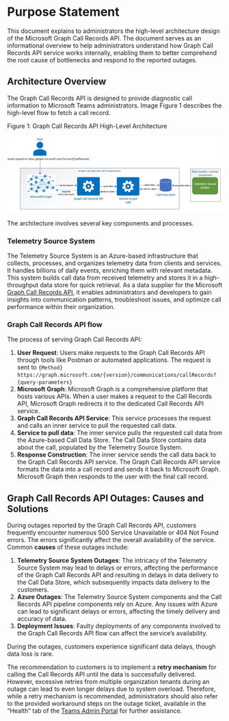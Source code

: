 # Purpose Statement

This document explains to administrators the high-level architecture design of the Microsoft Graph Call Records API. The document serves as an informational overview to help administrators understand how Graph Call Records API service works internally, enabling them to better comprehend the root cause of bottlenecks and respond to the reported outages.

## Architecture Overview

The Graph Call Records API is designed to provide diagnostic call information to Microsoft Teams administrators. Image Figure 1 describes the high-level flow to fetch a call record.

Figure 1: Graph Call Records API High-Level Architecture

![high-level-architecture.jpg](.attachments/high-level-architecture.jpg)

The architecture involves several key components and processes.

### Telemetry Source System

The Telemetry Source System is an Azure-based infrastructure that collects, processes, and organizes telemetry data from clients and services. It handles billions of daily events, enriching them with relevant metadata. This system builds call data from received telemetry and stores it in a high-throughput data store for quick retrieval. As a data supplier for the Microsoft [Graph Call Records API](https://learn.microsoft.com/graph/api/resources/callrecords-callrecord), it enables administrators and developers to gain insights into communication patterns, troubleshoot issues, and optimize call performance within their organization.

### Graph Call Records API flow

The process of serving Graph Call Records API:

1. **User Request**:
Users make requests to the Graph Call Records API through tools like Postman or automated applications. The request is sent to
`{Method} https://graph.microsoft.com/{version}/communications/callRecords?{query-parameters}`
2. **Microsoft Graph**:
Microsoft Graph is a comprehensive platform that hosts various APIs. When a user makes a request to the Call Records API, Microsoft Graph redirects it to the dedicated Call Records API service.
3. **Graph Call Records API Service**:
This service processes the request and calls an inner service to pull the requested call data.
4. **Service to pull data**:
The inner service pulls the requested call data from the Azure-based Call Data Store. The Call Data Store contains data about the call, populated by the Telemetry Source System.
5. **Response Construction**:
The inner service sends the call data back to the Graph Call Records API service. The Graph Call Records API service formats the data into a call record and sends it back to Microsoft Graph. Microsoft Graph then responds to the user with the final call record.

## Graph Call Records API Outages: Causes and Solutions

During outages reported by the Graph Call Records API, customers frequently encounter numerous 500 Service Unavailable or 404 Not Found errors. The errors significantly affect the overall availability of the service. Common **causes** of these outages include:

1. **Telemetry Source System Outages**: The intricacy of the Telemetry Source System may lead to delays or errors, affecting the performance of the Graph Call Records API and resulting in delays in data delivery to the Call Data Store, which subsequently impacts data delivery to the customers.
2. **Azure Outages**: The Telemetry Source System components and the Call Records API pipeline components rely on Azure. Any issues with Azure can lead to significant delays or errors, affecting the timely delivery and accuracy of data.
3. **Deployment Issues**: Faulty deployments of any components involved to the Graph Call Records API flow can affect the service’s availability.

During the outages, customers experience significant data delays, though data loss is rare.

The recommendation to customers is to implement a **retry mechanism** for calling the Call Records API until the data is successfully delivered. However, excessive retries from multiple organization tenants during an outage can lead to even longer delays due to system overload. Therefore, while a retry mechanism is recommended, administrators should also refer to the provided workaround steps on the outage ticket, available in the “Health” tab of the [Teams Admin Portal](https://admin.teams.microsoft.com/) for further assistance.
